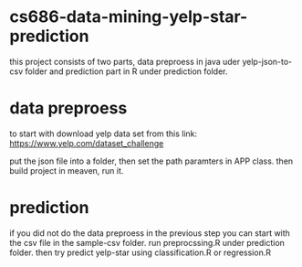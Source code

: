 # cs686-data-mining-yelp-star-prediction

this project consists of two parts, data preproess in java uder yelp-json-to-csv folder and prediction part in R under prediction folder.

# data preproess
to start with download yelp data set from this link:
https://www.yelp.com/dataset_challenge

put the json file into a folder, then set the path paramters in APP class.
then build project in meaven, run it.

# prediction
if you did not do the data preproess in the previous step you can start with the csv file in the sample-csv folder.
run preprocssing.R under prediction folder.
then try predict yelp-star using classification.R or regression.R
